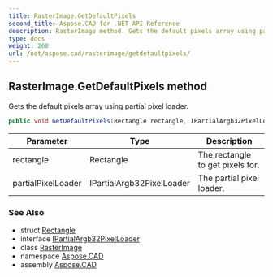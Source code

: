 ```yaml
---
title: RasterImage.GetDefaultPixels
second_title: Aspose.CAD for .NET API Reference
description: RasterImage method. Gets the default pixels array using partial pixel loader
type: docs
weight: 260
url: /net/aspose.cad/rasterimage/getdefaultpixels/
---
```

## RasterImage.GetDefaultPixels method

Gets the default pixels array using partial pixel loader.

```csharp
public void GetDefaultPixels(Rectangle rectangle, IPartialArgb32PixelLoader partialPixelLoader)
```

| Parameter | Type | Description |
| --- | --- | --- |
| rectangle | Rectangle | The rectangle to get pixels for. |
| partialPixelLoader | IPartialArgb32PixelLoader | The partial pixel loader. |

### See Also

* struct [Rectangle](../../rectangle/)
* interface [IPartialArgb32PixelLoader](../../ipartialargb32pixelloader/)
* class [RasterImage](../)
* namespace [Aspose.CAD](../../rasterimage/)
* assembly [Aspose.CAD](../../../)


